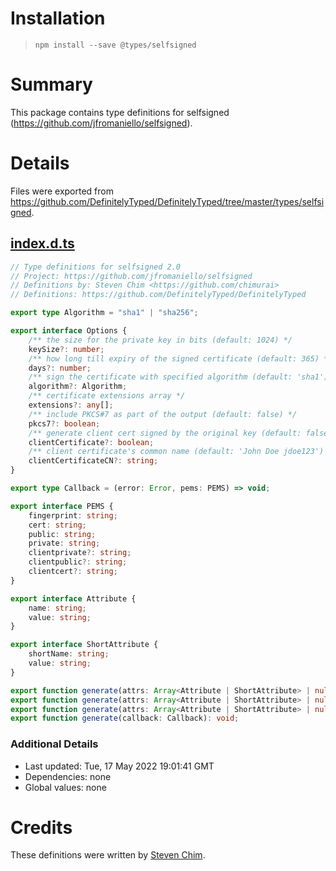 # Installation
> `npm install --save @types/selfsigned`

# Summary
This package contains type definitions for selfsigned (https://github.com/jfromaniello/selfsigned).

# Details
Files were exported from https://github.com/DefinitelyTyped/DefinitelyTyped/tree/master/types/selfsigned.
## [index.d.ts](https://github.com/DefinitelyTyped/DefinitelyTyped/tree/master/types/selfsigned/index.d.ts)
````ts
// Type definitions for selfsigned 2.0
// Project: https://github.com/jfromaniello/selfsigned
// Definitions by: Steven Chim <https://github.com/chimurai>
// Definitions: https://github.com/DefinitelyTyped/DefinitelyTyped

export type Algorithm = "sha1" | "sha256";

export interface Options {
    /** the size for the private key in bits (default: 1024) */
    keySize?: number;
    /** how long till expiry of the signed certificate (default: 365) */
    days?: number;
    /** sign the certificate with specified algorithm (default: 'sha1') */
    algorithm?: Algorithm;
    /** certificate extensions array */
    extensions?: any[];
    /** include PKCS#7 as part of the output (default: false) */
    pkcs7?: boolean;
    /** generate client cert signed by the original key (default: false) */
    clientCertificate?: boolean;
    /** client certificate's common name (default: 'John Doe jdoe123') */
    clientCertificateCN?: string;
}

export type Callback = (error: Error, pems: PEMS) => void;

export interface PEMS {
    fingerprint: string;
    cert: string;
    public: string;
    private: string;
    clientprivate?: string;
    clientpublic?: string;
    clientcert?: string;
}

export interface Attribute {
    name: string;
    value: string;
}

export interface ShortAttribute {
    shortName: string;
    value: string;
}

export function generate(attrs: Array<Attribute | ShortAttribute> | null | undefined, options: Options | undefined, callback: Callback): void;
export function generate(attrs: Array<Attribute | ShortAttribute> | null | undefined, callback: Callback): void;
export function generate(attrs: Array<Attribute | ShortAttribute> | null | undefined, options?: Options): PEMS;
export function generate(callback: Callback): void;

````

### Additional Details
 * Last updated: Tue, 17 May 2022 19:01:41 GMT
 * Dependencies: none
 * Global values: none

# Credits
These definitions were written by [Steven Chim](https://github.com/chimurai).
